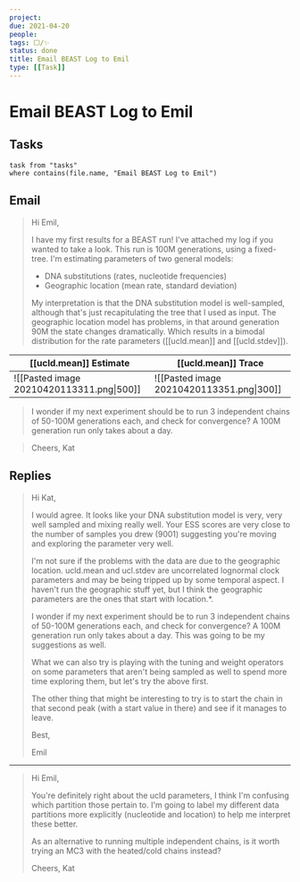 ```yaml
---
project:
due: 2021-04-20
people:
tags: ⬜/✨ 
status: done
title: Email BEAST Log to Emil
type: [[Task]]
---
```


# Email BEAST Log to Emil

## Tasks

```dataview
task from "tasks"
where contains(file.name, "Email BEAST Log to Emil")
```

## Email

>Hi Emil,
>
> I have my first results for a BEAST run! I've attached my log if you wanted to take a look. This run is 100M generations, using a fixed-tree. I'm estimating parameters of two general models:
> - DNA substitutions (rates, nucleotide frequencies)
> - Geographic location (mean rate, standard deviation)
> 
> My interpretation is that the DNA substitution model is well-sampled, although that's just recapitulating the tree that I used as input. The geographic location model has problems, in that around generation 90M the state changes dramatically. Which results in a bimodal distribution for the rate parameters ([[ucld.mean]] and [[ucld.stdev]]). 

| [[ucld.mean]] Estimate                    | [[ucld.mean]] Trace                       |
| ----------------------------------------- | ----------------------------------------- |
| ![[Pasted image 20210420113311.png\|500]] | ![[Pasted image 20210420113351.png\|300]]  |

> I wonder if my next experiment should be to run 3 independent chains of 50-100M generations each, and check for convergence? A 100M generation run only takes about a day.

> Cheers,
> Kat

## Replies

>Hi Kat,
>
>I would agree. It looks like your DNA substitution model is very, very well sampled and mixing really well. Your ESS scores are very close to the number of samples you drew (9001) suggesting you're moving and exploring the parameter very well.
>
>I'm not sure if the problems with the data are due to the geographic location. ucld.mean and ucl.stdev are uncorrelated lognormal clock parameters and may be being tripped up by some temporal aspect. I haven't run the geographic stuff yet, but I think the geographic parameters are the ones that start with location.*.
>
>I wonder if my next experiment should be to run 3 independent chains of 50-100M generations each, and check for convergence? A 100M generation run only takes about a day.
This was going to be my suggestions as well.
>
>What we can also try is playing with the tuning and weight operators on some parameters that aren't being sampled as well to spend more time exploring them, but let's try the above first.
>
>The other thing that might be interesting to try is to start the chain in that second peak (with a start value in there) and see if it manages to leave.
>
>Best,
>
>Emil

---

> Hi Emil,
>
> You're definitely right about the ucld parameters, I think I'm confusing which partition those pertain to. I'm going to label my different data partitions more explicitly (nucleotide and location) to help me interpret these better.
>
> As an alternative to running multiple independent chains, is it worth trying an MC3 with the heated/cold chains instead?
>
>Cheers,
>Kat
